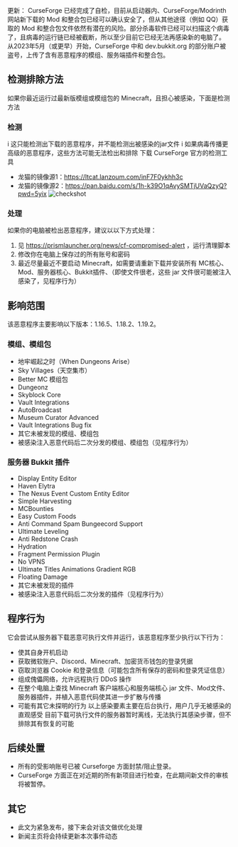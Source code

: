 更新： CurseForge 已经完成了自检，目前从启动器内、CurseForge/Modrinth 网站新下载的 Mod 和整合包已经可以确认安全了，但从其他途径（例如 QQ）获取的 Mod 和整合包文件依然有潜在的风险。部分杀毒软件已经可以扫描这个病毒了，且病毒的运行链已经被截断，所以至少目前它已经无法再感染新的电脑了。
从2023年5月（或更早）开始，CurseForge 中和 dev.bukkit.org 的部分账户被盗号，上传了含有恶意程序的模组、服务端插件和整合包。
## 检测排除方法
如果你最近运行过最新版模组或模组包的 Minecraft，且担心被感染，下面是检测方法
### 检测
i 这只能检测出下载的恶意程序，并不能检测出被感染的jar文件
i 如果病毒传播更高级的恶意程序，这些方法可能无法检出和排除
下载 CurseForge 官方的检测工具
* 龙猫的镜像源1：https://ltcat.lanzoum.com/inF7F0ykhh3c
* 龙猫的镜像源2：https://pan.baidu.com/s/1h-k39O1qAvySMTjUVaQzyQ?pwd=5yix
![checkshot](https://i0.hdslb.com/bfs/article/d405df5a1b01943a7227c1fcf9cc71ba572af421.png "检测方式（图源：龙腾猫跃）")
### 处理
如果你的电脑被检出恶意程序，建议以以下方式处理：
1. 见 https://prismlauncher.org/news/cf-compromised-alert ，运行清理脚本
2. 修改你在电脑上保存过的所有账号和密码
3. 最近尽量最近不要启动 Minecraft，如需要请重新下载并安装所有 MC核心、Mod、服务器核心、Bukkit插件、（即使文件很老，这些 jar 文件很可能被注入感染了，见程序行为）
## 影响范围
该恶意程序主要影响以下版本：1.16.5、1.18.2、1.19.2。
### 模组、模组包
* 地牢崛起之时（When Dungeons Arise）
* Sky Villages（天空集市）
* Better MC 模组包
* Dungeonz
* Skyblock Core
* Vault Integrations
* AutoBroadcast
* Museum Curator Advanced
* Vault Integrations Bug fix
* 其它未被发现的模组、模组包
* 被感染注入恶意代码后二次分发的模组、模组包（见程序行为）
### 服务器 Bukkit 插件
* Display Entity Editor
* Haven Elytra
* The Nexus Event Custom Entity Editor
* Simple Harvesting
* MCBounties 
* Easy Custom Foods
* Anti Command Spam Bungeecord Support
* Ultimate Leveling
* Anti Redstone Crash
* Hydration
* Fragment Permission Plugin
* No VPNS
* Ultimate Titles Animations Gradient RGB
* Floating Damage
* 其它未被发现的插件
* 被感染注入恶意代码后二次分发的插件（见程序行为）
## 程序行为
它会尝试从服务器下载恶意可执行文件并运行，该恶意程序至少执行以下行为：
* 使其自身开机启动
* 获取微软账户、Discord、Minecraft、加密货币钱包的登录凭据
* 窃取浏览器 Cookie 和登录信息（可能包含所有保存的密码和登录凭证信息）
* 组成傀儡网络，允许远程执行 DDoS 操作
* 在整个电脑上查找 Minecraft 客户端核心和服务端核心 jar 文件、Mod文件、服务器插件，并植入恶意代码使其进一步扩散与传播
* 可能有其它未探明的行为
以上感染要素主要在后台执行，用户几乎无被感染的直观感受
目前下载可执行文件的服务器暂时离线，无法执行其感染步骤，但不排除其有恢复的可能
## 后续处置
* 所有的受影响账号已被 Curseforge 方面封禁/阻止登录。
* CurseForge 方面正在对近期的所有新项目进行检查，在此期间新文件的审核将被暂停。
## 其它
* 此文为紧急发布，接下来会对该文做优化处理
* 新闻主页将会持续更新本次事件动态